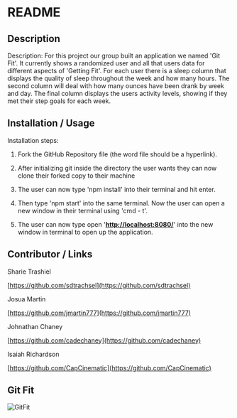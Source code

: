 # README

## Description

Description: For this project our group built an application we named 'Git Fit'. It currently shows a randomized user and all that users data for different aspects of 'Getting Fit'. For each user there is a sleep column that displays the quality of sleep throughout the week and how many hours. The second column will deal with how many ounces have been drank by week and day. The final column displays the users activity levels, showing if they met their step goals for each week.

## Installation / Usage

Installation steps:  

1. Fork the GitHub Repository file (the word file should be a hyperlink).                                                                                                                                       

2. After initializing git inside the directory the user wants they can now clone their forked copy to their machine 

3. The user can now type 'npm install' into their terminal and hit enter. 

4. Then type 'npm start' into the same terminal. Now the user can open a new window in their terminal using 'cmd - t'.  

5. The user can now type open '**[http://localhost:8080/](http://localhost:8080/)**' into the new window in terminal to open up the application.

## Contributor  /  Links

Sharie Trashiel

[https://github.com/sdtrachsel](https://github.com/sdtrachsel)

Josua Martin

[https://github.com/jmartin777](https://github.com/jmartin777)

Johnathan Chaney

[https://github.com/cadechaney](https://github.com/cadechaney)

Isaiah Richardson

[https://github.com/CapCinematic](https://github.com/CapCinematic)

## Git Fit
![GitFit](dist/images/AppInAction.png)
